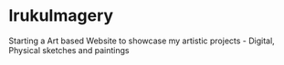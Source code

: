 # IrukuImagery
Starting a Art based Website to showcase my artistic projects - Digital, Physical sketches and paintings
